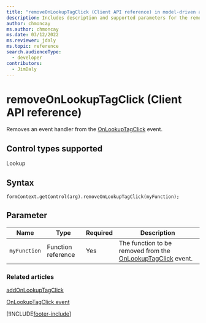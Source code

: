 ```yaml
---
title: "removeOnLookupTagClick (Client API reference) in model-driven apps| MicrosoftDocs"
description: Includes description and supported parameters for the removeOnLookupTagClick method.
author: chmoncay
ms.author: chmoncay
ms.date: 03/12/2022
ms.reviewer: jdaly
ms.topic: reference
search.audienceType: 
  - developer
contributors:
  - JimDaly
---
```

# removeOnLookupTagClick (Client API reference)

Removes an event handler from the [OnLookupTagClick](../events/onlookuptagclick.md) event.

## Control types supported

Lookup

## Syntax

`formContext.getControl(arg).removeOnLookupTagClick(myFunction);`

## Parameter

|Name|Type|Required|Description|
|--|--|--|--|
|`myFunction`|Function reference|Yes|The function to be removed from the [OnLookupTagClick](../events/onlookuptagclick.md) event.|

### Related articles

[addOnLookupTagClick](addOnLookupTagClick.md)
 
[OnLookupTagClick event](../events/onlookuptagclick.md)
 




[!INCLUDE[footer-include](../../../../../includes/footer-banner.md)]
